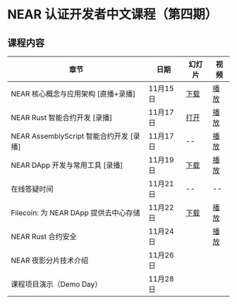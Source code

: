 # NEAR 认证开发者中文课程（第四期）

## 课程内容


章节 | 日期 | 幻灯片 | 视频
-- | -- | -- | --
NEAR 核心概念与应用架构 [直播+录播]  | 11月15日 | [下载](https://github.com/near-x/ncd-cn/raw/master/cohorts/ncd-cn-2/slides/NEAR%20%E8%AE%A4%E8%AF%81%E5%BC%80%E5%8F%91%E8%80%85%EF%BC%881%EF%BC%89%EF%BC%9ANEAR%20%E6%A0%B8%E5%BF%83%E6%A6%82%E5%BF%B5%E4%B8%8E%E5%BA%94%E7%94%A8%E6%9E%B6%E6%9E%84.pdf) | [播放](https://www.bilibili.com/video/BV13v411w7Xf/)
NEAR Rust 智能合约开发 [录播] | 11月17日 | [打开](https://shimo.im/presentation/NJkbW7V6XzcEv2AR/) | [播放](https://www.bilibili.com/video/BV12y4y1V7EL) 
NEAR AssemblyScript 智能合约开发 [录播]  | 11月17日 | -- | [播放](https://www.bilibili.com/video/BV1Jf4y1w76T/)
NEAR DApp 开发与常用工具 [录播] | 11月19日 | [下载](https://github.com/near-x/ncd-cn/raw/master/cohorts/ncd-cn-1/slides/NEAR%20%E8%AE%A4%E8%AF%81%E5%BC%80%E5%8F%91%E8%80%85%EF%BC%883%EF%BC%89%EF%BC%9ANEAR%20DApp%20%E5%BC%80%E5%8F%91%E4%B8%8E%E5%B8%B8%E7%94%A8%E5%B7%A5%E5%85%B7.pdf) | [播放](https://www.bilibili.com/video/BV1BM4y1L7Cj)
在线答疑时间 | 11月21日 | -- | --
Filecoin: 为 NEAR DApp 提供去中心存储 | 11月22日 | [下载](https://github.com/near-x/ncd-cn/raw/master/cohorts/ncd-cn-4/slides/NEAR%20%E8%AE%A4%E8%AF%81%E5%BC%80%E5%8F%91%E8%80%85%EF%BC%8814%EF%BC%89%EF%BC%9AFilecoin%EF%BC%9A%E4%B8%BA%20NEAR%20%E5%BA%94%E7%94%A8%E6%8F%90%E4%BE%9B%E5%8E%BB%E4%B8%AD%E5%BF%83%E5%AD%98%E5%82%A8.pdf) | [播放](https://www.bilibili.com/video/BV1Cq4y1u71S/)
NEAR Rust 合约安全 | 11月24日 |  | [播放](https://www.bilibili.com/video/BV1yM4y1P7Vk/)
NEAR 夜影分片技术介绍 | 11月26日 |  | 
课程项目演示（Demo Day） | 11月28日 | |
